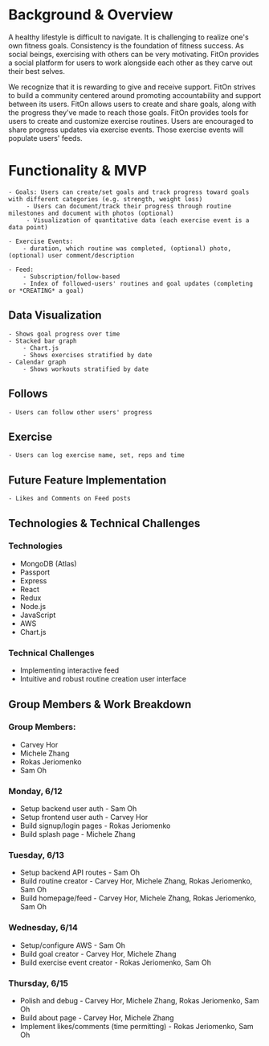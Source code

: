 # Background & Overview

A healthy lifestyle is difficult to navigate. It is challenging to realize one's own fitness goals. Consistency is the foundation of fitness success. As social beings, exercising with others can be very motivating. FitOn provides a social platform for users to work alongside each other as they carve out their best selves. 

We recognize that it is rewarding to give and receive support. FitOn strives to build a community centered around promoting accountability and support between its users. FitOn allows users to create and share goals, along with the progress they've made to reach those goals. FitOn provides tools for users to create and customize exercise routines. Users are encouraged to share progress updates via exercise events. Those exercise events will populate users' feeds. 

# Functionality & MVP
    - Goals: Users can create/set goals and track progress toward goals with different categories (e.g. strength, weight loss)
         - Users can document/track their progress through routine milestones and document with photos (optional)
         - Visualization of quantitative data (each exercise event is a data point) 

    - Exercise Events:
        - duration, which routine was completed, (optional) photo, (optional) user comment/description
    
    - Feed:
        - Subscription/follow-based 
        - Index of followed-users' routines and goal updates (completing or *CREATING* a goal)

## Data Visualization
    - Shows goal progress over time 
    - Stacked bar graph
        - Chart.js
        - Shows exercises stratified by date 
    - Calendar graph
        - Shows workouts stratified by date 

## Follows
    - Users can follow other users' progress


## Exercise
    - Users can log exercise name, set, reps and time

## Future Feature Implementation
    - Likes and Comments on Feed posts



## Technologies & Technical Challenges
### Technologies 
- MongoDB (Atlas) 
- Passport
- Express
- React 
- Redux
- Node.js
- JavaScript 
- AWS 
- Chart.js

### Technical Challenges
- Implementing interactive feed
- Intuitive and robust routine creation user interface

## Group Members & Work Breakdown
### Group Members: 
- Carvey Hor 
- Michele Zhang
- Rokas Jeriomenko
- Sam Oh


### Monday, 6/12
- Setup backend user auth - Sam Oh
- Setup frontend user auth - Carvey Hor 
- Build signup/login pages - Rokas Jeriomenko
- Build splash page - Michele Zhang

### Tuesday, 6/13
- Setup backend API routes - Sam Oh
- Build routine creator - Carvey Hor, Michele Zhang, Rokas Jeriomenko, Sam Oh
- Build homepage/feed - Carvey Hor, Michele Zhang, Rokas Jeriomenko, Sam Oh

### Wednesday, 6/14
- Setup/configure AWS - Sam Oh
- Build goal creator - Carvey Hor, Michele Zhang
- Build exercise event creator - Rokas Jeriomenko, Sam Oh

### Thursday, 6/15
- Polish and debug - Carvey Hor, Michele Zhang, Rokas Jeriomenko, Sam Oh
- Build about page - Carvey Hor, Michele Zhang
- Implement likes/comments (time permitting) - Rokas Jeriomenko, Sam Oh



